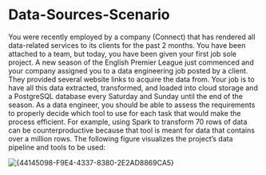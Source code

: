 # Data-Sources-Scenario

You were recently employed by a company (Connect) that has rendered all data-related services to
its clients for the past 2 months. You have been attached to a team, but today, you have been given
your first job sole project.
A new season of the English Premier League just commenced and your company assigned you to a
data engineering job posted by a client. They provided several website links to acquire the data from.
Your job is to have all this data extracted, transformed, and loaded into cloud storage and a PostgreSQL
database every Saturday and Sunday until the end of the season.
As a data engineer, you should be able to assess the requirements to properly decide which tool to use
for each task that would make the process efficient. For example, using Spark to transform 70 rows of
data can be counterproductive because that tool is meant for data that contains over a million rows.
The following figure visualizes the project’s data pipeline and tools to be used:

![{44145098-F9E4-4337-8380-2E2AD8869CA5}](https://github.com/user-attachments/assets/0cd3d8a8-6573-44e2-84b2-ff6234b0eac7)
